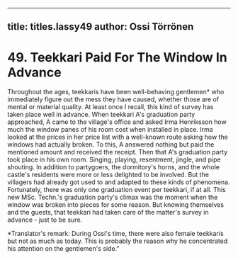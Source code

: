 
---

title: titles.lassy49
author: Ossi Törrönen
---


    
# 49. Teekkari Paid For The Window In Advance

Throughout the ages, teekkaris have been well-behaving gentlemen\* who immediately figure out the mess they have caused, whether those are of mental or material quality. At least once I recall, this kind of survey has taken place well in advance. When teekkari A's graduation party approached, A came to the village's office and asked Irma Henriksson how much the window panes of his room cost when installed in place. Irma looked at the prices in her price list with a well-known route asking how the windows had actually broken. To this, A answered nothing but paid the mentioned amount and received the receipt. Then that A's graduation party took place in his own room. Singing, playing, resentment, jingle, and pipe shouting. In addition to partygoers, the dormitory's horns, and the whole castle's residents were more or less delighted to be involved. But the villagers had already got used to and adapted to these kinds of phenomena. Fortunately, there was only one graduation event per teekkari, if at all. This new MSc. Techn.'s graduation party's climax was the moment when the window was broken into pieces for some reason. But knowing themselves and the guests, that teekkari had taken care of the matter's survey in advance - just to be sure.

\*Translator's remark: During Ossi's time, there were also female teekkaris but not as much as today. This is probably the reason why he concentrated his attention on the gentlemen's side."

